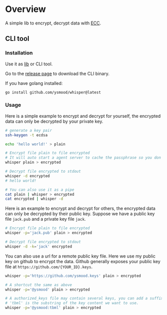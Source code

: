 <!-- markdownlint-disable MD010 -->

# Overview

A simple lib to encrypt, decrypt data with [ECC](https://en.wikipedia.org/wiki/Elliptic-curve_cryptography).

## CLI tool

### Installation

Use it as [lib](https://pkg.go.dev/github.com/ysmood/whisper/lib) or CLI tool.

Go to the [release page](https://github.com/ysmood/whisper/releases) to download the CLI binary.

If you have golang installed:

```bash
go install github.com/ysmood/whisper@latest
```

### Usage

Here is a simple example to encrypt and decrypt for yourself, the encrypted data can only be decrypted by your private key.

```bash
# generate a key pair
ssh-keygen -t ecdsa

echo 'hello world!' > plain

# Encrypt file plain to file encrypted
# It will auto start a agent server to cache the passphrase so you don't have to retype it.
whisper plain > encrypted

# Decrypt file encrypted to stdout
whisper -d encrypted
# hello world!

# You can also use it as a pipe
cat plain | whisper > encrypted
cat encrypted | whisper -d
```

Here is an example to encrypt and decrypt for others, the encrypted data can only be decrypted by their public key.
Suppose we have a public key file `jack.pub` and a private key file `jack`.

```bash
# Encrypt file plain to file encrypted
whisper -p='jack.pub' plain > encrypted

# Decrypt file encrypted to stdout
whisper -d -k='jack' encrypted
```

You can also use a url for a remote public key file.
Here we use my public key on github to encrypt the data.
Github generally exposes your public key file at `https://github.com/{YOUR_ID}.keys`.

```bash
whisper -p='https://github.com/ysmood.keys' plain > encrypted

# A shortcut the same as above
whisper -p='@ysmood' plain > encrypted

# A authorized_keys file may contain several keys, you can add a suffix to select a specific key.
# 'tbml' is the substring of the key content we want to use.
whisper -p='@ysmood:tbml' plain > encrypted
```
